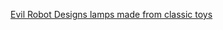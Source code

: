 ---
layout: post
wordpress_id: 1333
wordpress_url: http://noesbueno.com/archives/1333
date: '2011-11-14 13:29:56 -0600'
date_gmt: '2011-11-14 18:29:56 -0600'
body: |
  <p><a href="http://www.lostateminor.com/2011/11/14/evil-robot-designs-lamps-made-from-classic-toys/">Evil Robot Designs lamps made from classic toys</a></p>
---